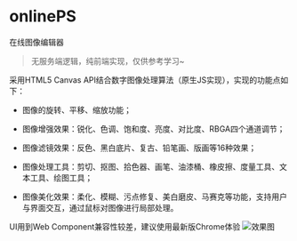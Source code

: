 # onlinePS
在线图像编辑器
> 无服务端逻辑，纯前端实现，仅供参考学习~

采用HTML5 Canvas API结合数字图像处理算法（原生JS实现），实现的功能点如下： 

+ 图像的旋转、平移、缩放功能； 

+ 图像增强效果：锐化、色调、饱和度、亮度、对比度、RBGA四个通道调节； 

+ 图像滤镜效果：反色、黑白底片、复古、铅笔画、版画等16种效果； 

+ 图像处理工具：剪切、抠图、拾色器、画笔、油漆桶、橡皮擦、度量工具、文本工具、绘图工具； 

+ 图像美化效果：柔化、模糊、污点修复、美白磨皮、马赛克等功能，支持用户与界面交互，通过鼠标对图像进行局部处理。

UI用到Web Component兼容性较差，建议使用最新版Chrome体验
![效果图](https://github.com/Xuew2020/onlinePS/blob/master/preview.png)




